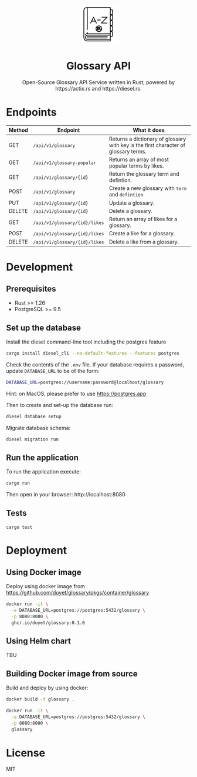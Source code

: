 <div align="center">
  <img src=".github/logo.png" alt="Glossary Logo" width="100" />
  <h1>Glossary API</h1>
  <p>
    Open-Source Glossary API Service written in Rust, 
    powered by https://actix.rs and https://diesel.rs.
  </p>
</div>

# Endpoints

| Method | Endpoint | What it does |
| ------ | -------- | -------------|
| GET | ```/api/v1/glossary``` | Returns a dictionary of glossary with key is the first character of glossary terms.
| GET | ```/api/v1/glossary-popular``` | Returns an array of most popular terms by likes.
| GET |  ```/api/v1/glossary/{id}``` | Return the glossary term and defintion.
| POST | ```/api/v1/glossary``` | Create a new glossary with `term` and `defintion`.
| PUT | ```/api/v1/glossary/{id}``` | Update a glossary.
| DELETE | ```/api/v1/glossary/{id}``` | Delete a glossary.
| GET | ```/api/v1/glossary/{id}/likes``` | Return an array of likes for a glossary.
| POST | ```/api/v1/glossary/{id}/likes``` | Create a like for a glossary.
| DELETE | ```/api/v1/glossary/{id}/likes``` | Delete a like from a glossary.


# Development

## Prerequisites

- Rust >= 1.26
- PostgreSQL >= 9.5

## Set up the database

Install the diesel command-line tool including the postgres feature

```bash
cargo install diesel_cli --no-default-features --features postgres
```

Check the contents of the `.env` file. 
If your database requires a password, update `DATABASE_URL` to be of the form:

```bash
DATABASE_URL=postgres://username:password@localhost/glossary
```

Hint: on MacOS, please prefer to use https://postgres.app

Then to create and set-up the database run:

```bash
diesel database setup
```

Migrate database schema:

```bash
diesel migration run
```

## Run the application

To run the application execute:

```bash
cargo run
```

Then open in your browser: http://localhost:8080

## Tests

```
cargo test
```

# Deployment

## Using Docker image

Deploy using docker image from https://github.com/duyet/glossary/pkgs/container/glossary

```bash
docker run -it \
  -e DATABASE_URL=postgres://postgres:5432/glossary \
  -p 8080:8080 \
  ghcr.io/duyet/glossary:0.1.0
```

## Using Helm chart

TBU

## Building Docker image from source

Build and deploy by using docker:

```bash
docker build -t glossary .
```

```bash
docker run -it \
  -e DATABASE_URL=postgres://postgres:5432/glossary \
  -p 8080:8080 \
  glossary 
```

# License

MIT
